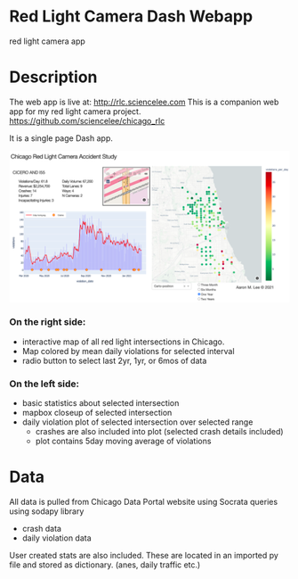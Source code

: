 # Red Light Camera Dash Webapp
red light camera app

# Description
The web app is live at: http://rlc.sciencelee.com
This is a companion web app for my red light camera project. https://github.com/sciencelee/chicago_rlc

It is a single page Dash app.

<a href='http://rlc.sciencelee.com'>
  <img src='https://github.com/sciencelee/Red-Light-Camera-Dash-webapp/blob/master/assets/web_app_screenshot.png'></img>
</a>


### On the right side: 
- interactive map of all red light intersections in Chicago.
- Map colored by mean daily violations for selected interval
- radio button to select last 2yr, 1yr, or 6mos of data

### On the left side:
- basic statistics about selected intersection
- mapbox closeup of selected intersection
- daily violation plot of selected intersection over selected range
  - crashes are also included into plot (selected crash details included)
  - plot contains 5day moving average of violations

# Data 
All data is pulled from Chicago Data Portal website using Socrata queries using sodapy library
- crash data
- daily violation data

User created stats are also included. These are located in an imported py file and stored as dictionary. (anes, daily traffic etc.)
